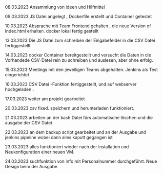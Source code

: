 08.03.2023
    Ansammlung von ideen und Hilfmittel 

09.03.2023
    JS Datei angelegt , Dockerfile erstellt und Container getestet 
    
10.03.2023
    Absprache mit Team Frontend gehalten , die neue Version of index.html erhalten. docker lokal fertig gestellt

13.03.2023
    Die JS Datei zum schreiben der Eingabefelder in die CSV Datei fertiggestellt

14.03.2023
    docker Container bereitgestellt und versucht die Daten in die Vorhandede CSV-Datei rein zu schreiben und auslesen, aber ohne erfolg. 
    
15.03.2023 
    Meetings mit den jeweiligen Teams abgehalten. Jenkins als Test eingerichtet 

16.03.2023
    CSV Datei -Funktion fertiggestellt, und auf webserver hochgeladen . 

17.03.2023
    weiter am projekt gearbeitet

20.03.2023
   csv fixed. speichern und herunterladen funktioniert.
   
21.03.2023 
    arbeiten an der bash Datei fürs automatische löschen und die ausgabe der CSV Datei 
    
22.03.2023
    an dem backup script gearbeitet und an der Ausgabe und jenkins pipeline wobei dann alles kaputt gegangen ist 
    
23.03.2023
    alles funktioniert wieder nach der Installation und Neukonfiguration einer neuen VM.

24.03.2023
    suchfunktion von Info mit Personalnummer durchgeführt. Neue Design beim der Ausgabe. 
    
